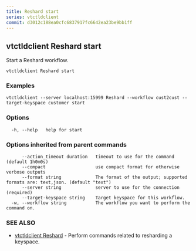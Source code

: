```yaml
---
title: Reshard start
series: vtctldclient
commit: d3012c188ea0cfc6837917fc6642ea23be9bb1ff
---
```

## vtctldclient Reshard start

Start a Reshard workflow.

```
vtctldclient Reshard start
```

### Examples

```
vtctldclient --server localhost:15999 Reshard --workflow cust2cust --target-keyspace customer start
```

### Options

```
  -h, --help   help for start
```

### Options inherited from parent commands

```
      --action_timeout duration   timeout to use for the command (default 1h0m0s)
      --compact                   use compact format for otherwise verbose outputs
      --format string             The format of the output; supported formats are: text,json. (default "text")
      --server string             server to use for the connection (required)
      --target-keyspace string    Target keyspace for this workflow.
  -w, --workflow string           The workflow you want to perform the command on.
```

### SEE ALSO

* [vtctldclient Reshard](../)	 - Perform commands related to resharding a keyspace.

